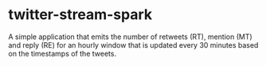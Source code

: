 # twitter-stream-spark
A simple application that emits the number of retweets (RT), mention (MT) and reply (RE) for an hourly window that is updated every 30 minutes based on the timestamps of the tweets.
